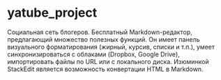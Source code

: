 # yatube_project
Социальная сеть блогеров.
Бесплатный Markdown-редактор, предлагающий множество полезных функций. Он имеет панель визуального форматирования (жирный, курсив, списки и т.п.), умеет синхронизироваться с облаками (Dropbox, Google Drive), импортировать файлы по URL или с локального диска. Изюминкой StackEdit является возможность конвертации HTML в Markdown.